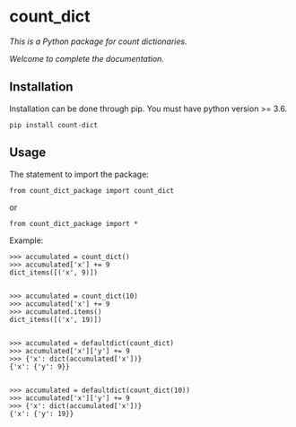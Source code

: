 # count_dict

*This is a Python package for count dictionaries.*

*Welcome to complete the documentation.*

## Installation

Installation can be done through pip. You must have python version >= 3.6.

	pip install count-dict

## Usage

The statement to import the package:

	from count_dict_package import count_dict

or

	from count_dict_package import *
	
Example:

	>>> accumulated = count_dict()
	>>> accumulated['x'] += 9
	dict_items([('x', 9)])


	>>> accumulated = count_dict(10)
	>>> accumulated['x'] += 9
	>>> accumulated.items()
	dict_items([('x', 19)])


	>>> accumulated = defaultdict(count_dict)
	>>> accumulated['x']['y'] += 9
	>>> {'x': dict(accumulated['x'])}
	{'x': {'y': 9}}


	>>> accumulated = defaultdict(count_dict(10))
	>>> accumulated['x']['y'] += 9
	>>> {'x': dict(accumulated['x'])}
	{'x': {'y': 19}}
